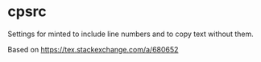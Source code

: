 # cpsrc
Settings for minted to include line numbers and to copy text without them.

Based on https://tex.stackexchange.com/a/680652 